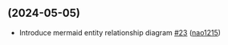 ## [](https://github.com/nao1215/markdown/compare/v0.2.0...) (2024-05-05)

* Introduce mermaid entity relationship diagram [#23](https://github.com/nao1215/markdown/pull/23) ([nao1215](https://github.com/nao1215))

